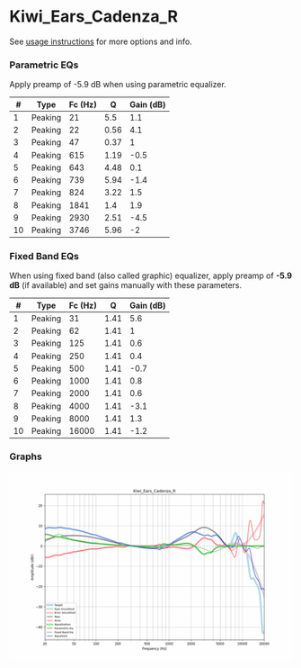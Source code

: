 # Kiwi_Ears_Cadenza_R
See [usage instructions](https://github.com/jaakkopasanen/AutoEq#usage) for more options and info.

### Parametric EQs
Apply preamp of -5.9 dB when using parametric equalizer.

|   # | Type    |   Fc (Hz) |    Q |   Gain (dB) |
|-----|---------|-----------|------|-------------|
|   1 | Peaking |        21 | 5.5  |         1.1 |
|   2 | Peaking |        22 | 0.56 |         4.1 |
|   3 | Peaking |        47 | 0.37 |         1   |
|   4 | Peaking |       615 | 1.19 |        -0.5 |
|   5 | Peaking |       643 | 4.48 |         0.1 |
|   6 | Peaking |       739 | 5.94 |        -1.4 |
|   7 | Peaking |       824 | 3.22 |         1.5 |
|   8 | Peaking |      1841 | 1.4  |         1.9 |
|   9 | Peaking |      2930 | 2.51 |        -4.5 |
|  10 | Peaking |      3746 | 5.96 |        -2   |

### Fixed Band EQs
When using fixed band (also called graphic) equalizer, apply preamp of **-5.9 dB** (if available) and set gains manually with these parameters.

|   # | Type    |   Fc (Hz) |    Q |   Gain (dB) |
|-----|---------|-----------|------|-------------|
|   1 | Peaking |        31 | 1.41 |         5.6 |
|   2 | Peaking |        62 | 1.41 |         1   |
|   3 | Peaking |       125 | 1.41 |         0.6 |
|   4 | Peaking |       250 | 1.41 |         0.4 |
|   5 | Peaking |       500 | 1.41 |        -0.7 |
|   6 | Peaking |      1000 | 1.41 |         0.8 |
|   7 | Peaking |      2000 | 1.41 |         0.6 |
|   8 | Peaking |      4000 | 1.41 |        -3.1 |
|   9 | Peaking |      8000 | 1.41 |         1.3 |
|  10 | Peaking |     16000 | 1.41 |        -1.2 |

### Graphs
![](./Kiwi_Ears_Cadenza_R.png)
